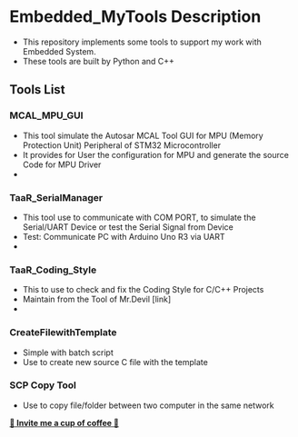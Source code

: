 # Embedded_MyTools Description
- This repository implements some tools to support my work with Embedded System.
- These tools are built by Python and C++

## Tools List
### MCAL_MPU_GUI
 - This tool simulate the Autosar MCAL Tool GUI for MPU (Memory Protection Unit) Peripheral of STM32 Microcontroller
 - It provides for User the configuration for MPU and generate the source Code for MPU Driver
 - 
### TaaR_SerialManager
 - This tool use to communicate with COM PORT, to simulate the Serial/UART Device or test the Serial Signal from Device
 - Test: Communicate PC with Arduino Uno R3 via UART
 - 
### TaaR_Coding_Style
 - This to use to check and fix the Coding Style for C/C++ Projects
 - Maintain from the Tool of Mr.Devil [link]
 - 
### CreateFilewithTemplate
 - Simple with batch script
 - Use to create new source C file with the template

### SCP Copy Tool
 - Use to copy file/folder between two computer in the same network

**[🌱 Invite me a cup of coffee 🌱](https://www.laptrinhdientu.com/2021/10/Donate.html)**

